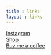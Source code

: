 ```yaml
---
title : links
layout : links
---
```


<div class="links">
    <div class="button-div insta-div">
        <i class="fab fa-instagram insta-icon"></i>
        <a href="https://www.instagram.com/kundu_korangu/" class="button instagram">
            Instagram
        </a>
    </div>
    <div class="button-div web-div">
        <i class="fas fa-globe web-icon"></i>
        <a href="https://www.google.com/search?q=sorry+forgot+to+add+link" class="button website">
            Shop
        </a>
    </div>
    <div class="button-div bmac-div">
        <i class="fas fa-coffee bmac-icon"></i>
        <a href="https://www.buymeacoffee.com/kundukorangu" class="button bmac">
            Buy me a coffee
        </a>
    </div>
</div>